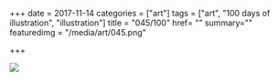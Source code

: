 +++
date = 2017-11-14
categories = ["art"]
tags = ["art", "100 days of illustration", "illustration"]
title = "045/100"
href= ""
summary=""
featuredimg = "/media/art/045.png"

+++

<img src="/media/art/045.png" />
